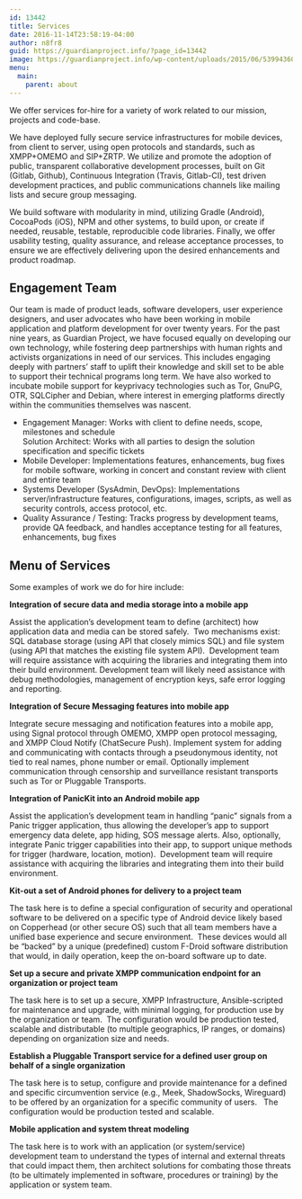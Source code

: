 ```yaml
---
id: 13442
title: Services
date: 2016-11-14T23:58:19-04:00
author: n8fr8
guid: https://guardianproject.info/?page_id=13442
image: https://guardianproject.info/wp-content/uploads/2015/06/5399436072_d9bcbbab50_b.jpg
menu:
  main:
    parent: about
---
```

We offer services for-hire for a variety of work related to our mission, projects and code-base.

We have deployed fully secure service infrastructures for mobile devices, from client to server, using open protocols and standards, such as XMPP+OMEMO and SIP+ZRTP. We utilize and promote the adoption of public, transparent collaborative development processes, built on Git (Gitlab, Github), Continuous Integration (Travis, Gitlab-CI), test driven development practices, and public communications channels like mailing lists and secure group messaging.

We build software with modularity in mind, utilizing Gradle (Android), CocoaPods (iOS), NPM and other systems, to build upon, or create if needed, reusable, testable, reproducible code libraries. Finally, we offer usability testing, quality assurance, and release acceptance processes, to ensure we are effectively delivering upon the desired enhancements and product roadmap.

## Engagement Team

Our team is made of product leads, software developers, user experience designers, and user advocates who have been working in mobile application and platform development for over twenty years. For the past nine years, as Guardian Project, we have focused equally on developing our own technology, while fostering deep partnerships with human rights and activists organizations in need of our services. This includes engaging deeply with partners’ staff to uplift their knowledge and skill set to be able to support their technical programs long term. We have also worked to incubate mobile support for keyprivacy technologies such as Tor, GnuPG, OTR, SQLCipher and Debian, where interest in emerging platforms directly within the communities themselves was nascent.

  * Engagement Manager: Works with client to define needs, scope, milestones and schedule  
    Solution Architect: Works with all parties to design the solution specification and specific tickets
  * Mobile Developer: Implementations features, enhancements, bug fixes for mobile software, working in concert and constant review with client and entire team
  * Systems Developer (SysAdmin, DevOps): Implementations server/infrastructure features, configurations, images, scripts, as well as security controls, access protocol, etc.
  * Quality Assurance / Testing: Tracks progress by development teams, provide QA feedback, and handles acceptance testing for all features, enhancements, bug fixes

## Menu of Services

Some examples of work we do for hire include:

**Integration of secure data and media storage into a mobile app**

Assist the application’s development team to define (architect) how application data and media can be stored safely.  Two mechanisms exist: SQL database storage (using API that closely mimics SQL) and file system (using API that matches the existing file system API).  Development team will require assistance with acquiring the libraries and integrating them into their build environment. Development team will likely need assistance with debug methodologies, management of encryption keys, safe error logging and reporting.

**Integration of Secure Messaging features into mobile app**

Integrate secure messaging and notification features into a mobile app, using Signal protocol through OMEMO, XMPP open protocol messaging, and XMPP Cloud Notify (ChatSecure Push). Implement system for adding and communicating with contacts through a pseudonymous identity, not tied to real names, phone number or email. Optionally implement communication through censorship and surveillance resistant transports such as Tor or Pluggable Transports.

**Integration of PanicKit into an Android mobile app**

Assist the application’s development team in handling “panic” signals from a Panic trigger application, thus allowing the developer’s app to support emergency data delete, app hiding, SOS message alerts. Also, optionally, integrate Panic trigger capabilities into their app, to support unique methods for trigger (hardware, location, motion).  Development team will require assistance with acquiring the libraries and integrating them into their build environment.

**Kit-out a set of Android phones for delivery to a project team**

The task here is to define a special configuration of security and operational software to be delivered on a specific type of Android device likely based on Copperhead (or other secure OS) such that all team members have a unified base experience and secure environment.  These devices would all be “backed” by a unique (predefined) custom F-Droid software distribution that would, in daily operation, keep the on-board software up to date.

**Set up a secure and private XMPP communication endpoint for an organization or project team**

The task here is to set up a secure, XMPP Infrastructure, Ansible-scripted for maintenance and upgrade, with minimal logging, for production use by the organization or team.  The configuration would be production tested, scalable and distributable (to multiple geographics, IP ranges, or domains) depending on organization size and needs.

**Establish a Pluggable Transport service for a defined user group on behalf of a single organization**

The task here is to setup, configure and provide maintenance for a defined and specific circumvention service (e.g., Meek, ShadowSocks, Wireguard) to be offered by an organization for a specific community of users.   The configuration would be production tested and scalable.

**Mobile application and system threat modeling**

The task here is to work with an application (or system/service) development team to understand the types of internal and external threats that could impact them, then architect solutions for combating those threats (to be ultimately implemented in software, procedures or training) by the application or system team.